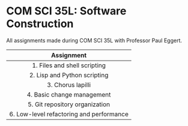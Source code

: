 # COM SCI 35L: Software Construction
All assignments made during COM SCI 35L with Professor Paul Eggert. 
  
| Assignment | 
| :----------: |
| 1. Files and shell scripting |
| 2. Lisp and Python scripting |
| 3. Chorus lapilli | 
| 4. Basic change management |
| 5. Git repository organization |
| 6. Low-level refactoring and performance |
